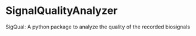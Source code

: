 # SignalQualityAnalyzer
SigQual: A python package to analyze the quality of the recorded biosignals
